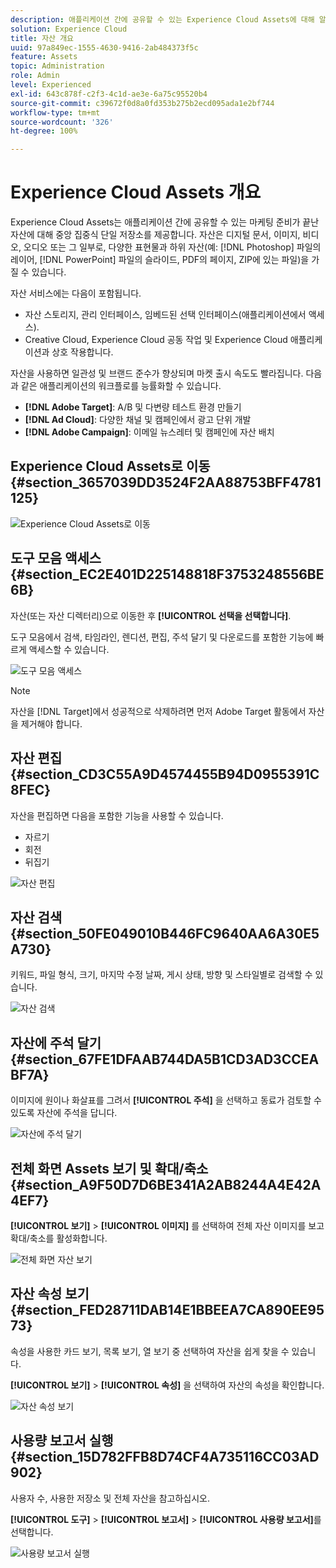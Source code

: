 ```yaml
---
description: 애플리케이션 간에 공유할 수 있는 Experience Cloud Assets에 대해 알아보십시오.
solution: Experience Cloud
title: 자산 개요
uuid: 97a849ec-1555-4630-9416-2ab484373f5c
feature: Assets
topic: Administration
role: Admin
level: Experienced
exl-id: 643c878f-c2f3-4c1d-ae3e-6a75c95520b4
source-git-commit: c39672f0d8a0fd353b275b2ecd095ada1e2bf744
workflow-type: tm+mt
source-wordcount: '326'
ht-degree: 100%

---
```


# Experience Cloud Assets 개요

Experience Cloud Assets는 애플리케이션 간에 공유할 수 있는 마케팅 준비가 끝난 자산에 대해 중앙 집중식 단일 저장소를 제공합니다. 자산은 디지털 문서, 이미지, 비디오, 오디오 또는 그 일부로, 다양한 표현물과 하위 자산(예: [!DNL Photoshop] 파일의 레이어, [!DNL PowerPoint] 파일의 슬라이드, PDF의 페이지, ZIP에 있는 파일)을 가질 수 있습니다.

자산 서비스에는 다음이 포함됩니다.

* 자산 스토리지, 관리 인터페이스, 임베드된 선택 인터페이스(애플리케이션에서 액세스).
* Creative Cloud, Experience Cloud 공동 작업 및 Experience Cloud 애플리케이션과 상호 작용합니다.

자산을 사용하면 일관성 및 브랜드 준수가 향상되며 마켓 출시 속도도 빨라집니다. 다음과 같은 애플리케이션의 워크플로를 능률화할 수 있습니다.

* **[!DNL Adobe Target]**: A/B 및 다변량 테스트 환경 만들기
* **[!DNL Ad Cloud]**: 다양한 채널 및 캠페인에서 광고 단위 개발
* **[!DNL Adobe Campaign]**: 이메일 뉴스레터 및 캠페인에 자산 배치


## Experience Cloud Assets로 이동 {#section_3657039DD3524F2AA88753BFF4781125}

![Experience Cloud Assets로 이동](../../assets/asset-nav.png)

## 도구 모음 액세스 {#section_EC2E401D225148818F3753248556BE6B}

자산(또는 자산 디렉터리)으로 이동한 후 **[!UICONTROL 선택을 선택합니다]**.

도구 모음에서 검색, 타임라인, 렌디션, 편집, 주석 달기 및 다운로드를 포함한 기능에 빠르게 액세스할 수 있습니다.

![도구 모음 액세스](../../assets/asset-tools.png)

>[!NOTE]
>
>자산을 [!DNL Target]에서 성공적으로 삭제하려면 먼저 Adobe Target 활동에서 자산을 제거해야 합니다.

## 자산 편집 {#section_CD3C55A9D4574455B94D0955391C8FEC}

자산을 편집하면 다음을 포함한 기능을 사용할 수 있습니다.

* 자르기
* 회전
* 뒤집기

![자산 편집](../../assets/asset-edit.png)

## 자산 검색 {#section_50FE049010B446FC9640AA6A30E5A730}

키워드, 파일 형식, 크기, 마지막 수정 날짜, 게시 상태, 방향 및 스타일별로 검색할 수 있습니다.

![자산 검색](../../assets/asset-search.png)

## 자산에 주석 달기 {#section_67FE1DFAAB744DA5B1CD3AD3CCEABF7A}

이미지에 원이나 화살표를 그려서 **[!UICONTROL 주석]** 을 선택하고 동료가 검토할 수 있도록 자산에 주석을 답니다.

![자산에 주석 달기](../../assets/assets-annotate.png)

## 전체 화면 Assets 보기 및 확대/축소 {#section_A9F50D7D6BE341A2AB8244A4E42A4EF7}

**[!UICONTROL 보기]** > **[!UICONTROL 이미지]** 를 선택하여 전체 자산 이미지를 보고 확대/축소를 활성화합니다.

![전체 화면 자산 보기](../../assets/asset-zoom.png)

## 자산 속성 보기 {#section_FED28711DAB14E1BBEEA7CA890EE9573}

속성을 사용한 카드 보기, 목록 보기, 열 보기 중 선택하여 자산을 쉽게 찾을 수 있습니다.

**[!UICONTROL 보기]** > **[!UICONTROL 속성]** 을 선택하여 자산의 속성을 확인합니다.

![자산 속성 보기](../../assets/asset-properties.png)

## 사용량 보고서 실행 {#section_15D782FFB8D74CF4A735116CC03AD902}

사용자 수, 사용한 저장소 및 전체 자산을 참고하십시오.

**[!UICONTROL 도구]** > **[!UICONTROL 보고서]** > **[!UICONTROL 사용량 보고서]**&#x200B;를 선택합니다.

![사용량 보고서 실행](../../assets/assets-usage-report.png)
